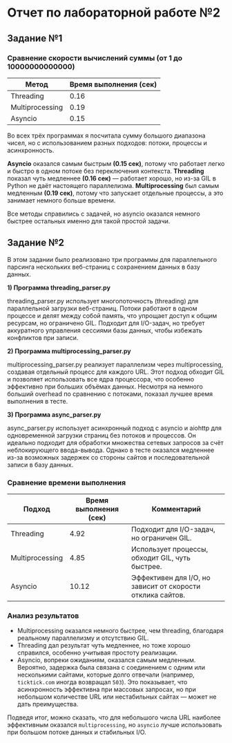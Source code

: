 # Отчет по лабораторной работе №2

## Задание №1

### Сравнение скорости вычислений суммы (от 1 до 10000000000000)

| Метод           | Время выполнения (сек) |
|-----------------|------------------------|
| Threading       | 0.16                   |
| Multiprocessing | 0.19                   |
| Asyncio         | 0.15                   |

Во всех трёх программах я посчитала сумму большого диапазона чисел, но с использованием разных подходов: потоки, процессы и асинхронность.

**Asyncio** оказался самым быстрым **(0.15 сек)**, потому что работает легко и быстро в одном потоке без переключения контекста.
**Threading** показал чуть медленнее **(0.16 сек)** — работает хорошо, но из-за GIL в Python не даёт настоящего параллелизма.
**Multiprocessing** был самым медленным **(0.19 сек)**, потому что запускает отдельные процессы, а это занимает немного больше времени.

Все методы справились с задачей, но asyncio оказался немного быстрее остальных именно для такой простой задачи.


## Задание №2

В этом задании было реализовано три программы для параллельного парсинга нескольких веб-страниц с сохранением данных в базу данных.

**1) Программа threading_parser.py**

threading_parser.py использует многопоточность (threading) для параллельной загрузки веб-страниц. Потоки работают в одном процессе и делят между собой память, что упрощает доступ к общим ресурсам, но ограничено GIL. Подходит для I/O-задач, но требует аккуратного управления сессиями базы данных, чтобы избежать конфликтов при записи.

**2) Программа multiprocessing_parser.py**

multiprocessing_parser.py реализует параллелизм через multiprocessing, создавая отдельный процесс для каждого URL. Этот подход обходит GIL и позволяет использовать все ядра процессора, что особенно эффективно при больших объёмах данных. Несмотря на немного больший overhead по сравнению с потоками, показал лучшее время выполнения в тесте.

**3) Программа async_parser.py**

async_parser.py использует асинхронный подход с asyncio и aiohttp для одновременной загрузки страниц без потоков и процессов. Он идеально подходит для обработки множества сетевых запросов за счёт неблокирующего ввода-вывода. Однако в тесте оказался медленнее из-за возможных задержек со стороны сайтов и последовательной записи в базу данных.

### Сравнение времени выполнения

| Подход          | Время выполнения (сек) | Комментарий                                                |
|-----------------|------------------------|------------------------------------------------------------|
| Threading       | 4.92                   | Подходит для I/O-задач, но ограничен GIL.                  |
| Multiprocessing | 4.85                   | Использует процессы, обходит GIL, чуть быстрее.            |
| Asyncio         | 10.12                  | Эффективен для I/O, но зависит от скорости отклика сайтов. |

### Анализ результатов

- Multiprocessing оказался немного быстрее, чем threading, благодаря реальному параллелизму и отсутствию GIL.
- Threading дал результат чуть медленнее, но тоже хорошо справился, особенно учитывая простоту реализации.
- Asyncio, вопреки ожиданиям, оказался самым медленным. Вероятно, задержка была связана с соединением с одним или несколькими сайтами, которые долго отвечали (например, `ticktick.com` иногда возвращал `503`).
Это показывает, что асинхронность эффективна при массовых запросах, но при небольшом количестве URL или нестабильных сайтах — может не дать преимущества.

Подведя итог, можно сказать, что для небольшого числа URL наиболее эффективным оказался `multiprocessing`, но `asyncio` лучше использовать при большом потоке данных и стабильных I/O.


